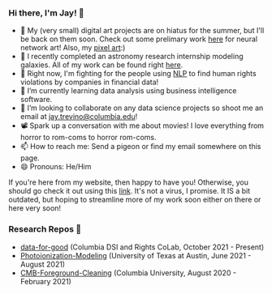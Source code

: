 ### Hi there, I'm Jay! 👋

- 🎨 My (very small) digital art projects are on hiatus for the summer, but I'll be back on them soon. Check out some prelimary work [here](https://github.com/jat2211/Warhol-and-Convolutional-Neural-Network) for neural network art! Also, my [pixel art](https://github.com/jat2211/pixelart):)
- 🔭 I recently completed an astronomy research internship modeling galaxies. All of my work can be found right [here](https://github.com/jat2211/Photoionization-Modeling).
- 💸 Right now, I'm fighting for the people using [NLP](https://github.com/jat2211/data-for-good) to find human rights violations by companies in financial data!
- 📝 I’m currently learning data analysis using business intelligence software.
- 👯 I’m looking to collaborate on any data science projects so shoot me an email at jay.trevino@columbia.edu!
- 📽️ Spark up a conversation with me about movies! I love everything from horror to rom-coms to horror rom-coms.
- 📫 How to reach me: Send a pigeon or find my email somewhere on this page.
- 😄 Pronouns: He/Him

If you're here from my website, then happy to have you! Otherwise, you should go check it out using this [link](https://jat2211.github.io/home/). It's not a virus, I promise. It IS a bit outdated, but hoping to streamline more of my work soon either on there or here very soon!

### Research Repos 🥖
- [data-for-good](https://github.com/jat2211/data-for-good) (Columbia DSI and Rights CoLab, October 2021 - Present)
- [Photoionization-Modeling](https://github.com/jat2211/Photoionization-Modeling) (University of Texas at Austin, June 2021 - August 2021)
- [CMB-Foreground-Cleaning](https://github.com/jat2211/CMB-Foreground-Cleaning) (Columbia University, August 2020 - February 2021)
